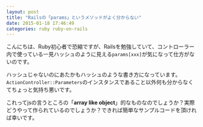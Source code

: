 ```yaml
---
layout: post
title: "Railsの「params」というメソッドがよく分からない"
date: 2015-01-18 17:46:49
categories: ruby ruby-on-rails
---
```

<p>こんにちは、Ruby初心者で恐縮ですが、Railsを勉強していて、コントローラー内で使っている一見ハッシュのように見える<code>params[xxx]</code>が気になって仕方がないのです。</p>

<p>ハッシュじゃないのにあたかもハッシュのような書き方になっています。<code>ActionController::Parameters</code>のインスタンスであること以外何も分からなくてちょっと気持ち悪いです。</p>

<p>これってjsの言うところの「<strong>array like object</strong>」的なものなのでしょうか？実際どうやって作られているのでしょうか？できれば簡単なサンプルコードを頂ければ幸いです。</p>
